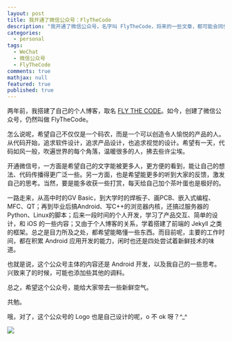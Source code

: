 ```yaml
---
layout: post
title: 我开通了微信公众号：FlyTheCode
description: "我开通了微信公众号，名字叫 FlyTheCode，将来的一些文章，都可能会同步更新到微信和我的 blog 上。"
categories:
  - personal
tags:
  - WeChat
  - 微信公众号
  - FlyTheCode
comments: true
mathjax: null
featured: true
published: true
---
```


两年前，我搭建了自己的个人博客，取名 [FLY THE CODE](http://blog.tankery.me/)。如今，创建了微信公众号，仍然叫做 FlyTheCode。

怎么说呢，希望自己不仅仅是一个码农，而是一个可以创造令人愉悦的产品的人。从代码开始，追求软件设计，追求产品设计，也追求视觉的设计。希望有一天，代码如风一般，吹遍世界的每个角落，温暖很多的人，拂去些许尘埃。

<!-- more -->

开通微信号，一方面是希望自己的文字能被更多人，更方便的看到，能让自己的想法、代码传播得更广泛一些。另一方面，也是希望能更多的听到大家的反馈，激发自己的思考。当然，要是能多收获一些打赏，每天给自己加个茶叶蛋也是极好的。

一路走来，从高中时的GV Basic，到大学时的焊板子、画PCB、嵌入式编程、MFC、QT；再到毕业后搞Android、写C++的浏览器内核，还搞过服务器的Python、Linux的脚本；后来一段时间的个人开发，学习了产品交互、简单的设计，和 iOS 的一些内容；又由于个人博客的关系，学着搭建了前端的 Jekyll 之类的框架。总之是目力所及之处，都希望能略懂一些东西。而目前呢，主要的工作时间，都在积累 Android 应用开发的能力，闲时也还是四处尝试着新鲜技术的味道。

也就是说，这个公众号主体的内容还是 Android 开发，以及我自己的一些思考。兴致来了的时候，可能也添加些其他的调料。

总之，希望这个公众号，能给大家带去一些新鲜空气。

共勉。

哦，对了，这个公众号的 Logo 也是自己设计的呢，o 不 ok 呀？^_^

![](/images/post/fly_the_code_qrcode.jpg)




